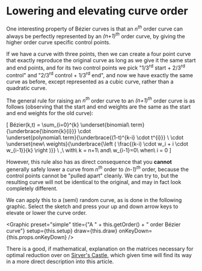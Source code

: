 # Lowering and elevating curve order

One interesting property of Bézier curves is that an *n<sup>th</sup>* order curve can always be perfectly represented by an *(n+1)<sup>th</sup>* order curve, by giving the higher order curve specific control points.

If we have a curve with three points, then we can create a four point curve that exactly reproduce the original curve as long as we give it the same start and end points, and for its two control points we pick "1/3<sup>rd</sup> start + 2/3<sup>rd</sup> control" and "2/3<sup>rd</sup> control + 1/3<sup>rd</sup> end", and now we have exactly the same curve as before, except represented as a cubic curve, rather than a quadratic curve.

The general rule for raising an *n<sup>th</sup>* order curve to an *(n+1)<sup>th</sup>* order curve is as follows (observing that the start and end weights are the same as the start and end weights for the old curve):

\[
  Bézier(k,t) = \sum_{i=0}^{k}
                \underset{binomial\ term}{\underbrace{\binom{k}{i}}}
                \cdot\
                \underset{polynomial\ term}{\underbrace{(1-t)^{k-i} \cdot t^{i}}}
                \ \cdot \
                \underset{new\ weights}{\underbrace{\left ( \frac{(k-i) \cdot w_i + i \cdot w_{i-1}}{k} \right )}}
  \ ,\ with\ k = n+1\ and\ w_{i-1}=0\ when\ i = 0
\]

However, this rule also has as direct consequence that you **cannot** generally safely lower a curve from *n<sup>th</sup>* order to *(n-1)<sup>th</sup>* order, because the control points cannot be "pulled apart" cleanly. We can try to, but the resulting curve will not be identical to the original, and may in fact look completely different.

We can apply this to a (semi) random curve, as is done in the following graphic. Select the sketch and press your up and down arrow keys to elevate or lower the curve order.

<Graphic preset="simple" title={"A " + this.getOrder() + " order Bézier curve"} setup={this.setup} draw={this.draw} onKeyDown={this.props.onKeyDown} />

There is a good, if mathematical, explanation on the matrices necessary for optimal reduction over on [Sirver's Castle](http://www.sirver.net/blog/2011/08/23/degree-reduction-of-bezier-curves), which given time will find its way in a more direct description into this article.

